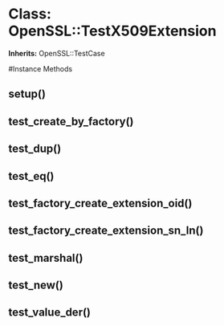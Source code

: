 # Class: OpenSSL::TestX509Extension
**Inherits:** OpenSSL::TestCase
    




#Instance Methods
## setup() [](#method-i-setup)

## test_create_by_factory() [](#method-i-test_create_by_factory)

## test_dup() [](#method-i-test_dup)

## test_eq() [](#method-i-test_eq)

## test_factory_create_extension_oid() [](#method-i-test_factory_create_extension_oid)

## test_factory_create_extension_sn_ln() [](#method-i-test_factory_create_extension_sn_ln)

## test_marshal() [](#method-i-test_marshal)

## test_new() [](#method-i-test_new)

## test_value_der() [](#method-i-test_value_der)

